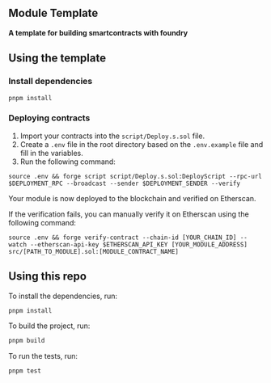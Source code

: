 ## Module Template

**A template for building smartcontracts with foundry**

## Using the template

### Install dependencies

```shell
pnpm install
```

### Deploying contracts

1. Import your contracts into the `script/Deploy.s.sol` file.
2. Create a `.env` file in the root directory based on the `.env.example` file and fill in the variables.
3. Run the following command:

```shell
source .env && forge script script/Deploy.s.sol:DeployScript --rpc-url $DEPLOYMENT_RPC --broadcast --sender $DEPLOYMENT_SENDER --verify
```

Your module is now deployed to the blockchain and verified on Etherscan.

If the verification fails, you can manually verify it on Etherscan using the following command:

```shell
source .env && forge verify-contract --chain-id [YOUR_CHAIN_ID] --watch --etherscan-api-key $ETHERSCAN_API_KEY [YOUR_MODULE_ADDRESS] src/[PATH_TO_MODULE].sol:[MODULE_CONTRACT_NAME]
```

## Using this repo

To install the dependencies, run:

```bash
pnpm install
```

To build the project, run:

```bash
pnpm build
```

To run the tests, run:

```bash
pnpm test
```
